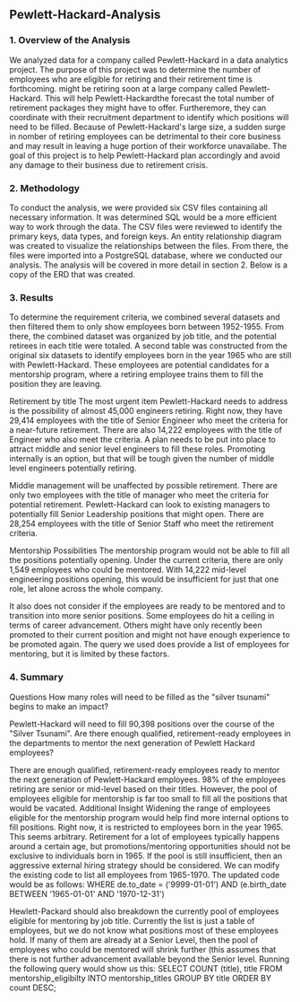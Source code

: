 ## Pewlett-Hackard-Analysis
### 1. Overview of the Analysis

We analyzed data for a company called Pewlett-Hackard in a data analytics project. The purpose of this project was to determine the number of employees who are eligible for retiring and their retirement time is forthcoming. might be retiring soon at a large company called Pewlett-Hackard. This will help Pewlett-Hackardthe forecast the total number of retirement packages they might have to offer. Furtheremore, they can coordinate with their recruitment department to identify which positions will need to be filled. Because of Pewlett-Hackard's large size, a sudden surge in nomber of retiring employees can be detrimental to their core business and may result in leaving a huge portion of their workforce unavailabe. The goal of this project is to help Pewlett-Hackard plan accordingly and avoid any damage to their business due to retirement crisis.

### 2. Methodology
To conduct the analysis, we were provided six CSV files containing all necessary information. It was determined SQL would be a more efficient way to work through the data. The CSV files were reviewed to identify the primary keys, data types, and foreign keys. An entity relationship diagram was created to visualize the relationships between the files. From there, the files were imported into a PostgreSQL database, where we conducted our analysis. The analysis will be covered in more detail in section 2. Below is a copy of the ERD that was created.

### 3. Results
To determine the requirement criteria, we combined several datasets and then filtered them to only show employees born between 1952-1955. From there, the combined dataset was organized by job title, and the potential retirees in each title were totaled. A second table was constructed from the original six datasets to identify employees born in the year 1965 who are still with Pewlett-Hackard. These employees are potential candidates for a mentorship program, where a retiring employee trains them to fill the position they are leaving.

Retirement by title
The most urgent item Pewlett-Hackard needs to address is the possibility of almost 45,000 engineers retiring. Right now, they have 29,414 employees with the title of Senior Engineer who meet the criteria for a near-future retirement. There are also 14,222 employees with the title of Engineer who also meet the criteria. A plan needs to be put into place to attract middle and senior level engineers to fill these roles. Promoting internally is an option, but that will be tough given the number of middle level engineers potentially retiring.

Middle management will be unaffected by possible retirement. There are only two employees with the title of manager who meet the criteria for potential retirement. Pewlett-Hackard can look to existing managers to potentially fill Senior Leadership positions that might open. There are 28,254 employees with the title of Senior Staff who meet the retirement criteria.

Mentorship Possibilities
The mentorship program would not be able to fill all the positions potentially opening. Under the current criteria, there are only 1,549 employees who could be mentored. With 14,222 mid-level engineering positions opening, this would be insufficient for just that one role, let alone across the whole company.

It also does not consider if the employees are ready to be mentored and to transition into more senior positions. Some employees do hit a ceiling in terms of career advancement. Others might have only recently been promoted to their current position and might not have enough experience to be promoted again. The query we used does provide a list of employees for mentoring, but it is limited by these factors.

### 4. Summary
Questions
How many roles will need to be filled as the "silver tsunami" begins to make an impact?

Pewlett-Hackard will need to fill 90,398 positions over the course of the "Silver Tsunami".
Are there enough qualified, retirement-ready employees in the departments to mentor the next generation of Pewlett Hackard employees?

There are enough qualified, retirement-ready employees ready to mentor the next generation of Pewlett-Hackard employees. 98% of the employees retiring are senior or mid-level based on their titles. However, the pool of employees eligible for mentorship is far too small to fill all the positions that would be vacated.
Additional Insight
Widening the range of employees eligible for the mentorship program would help find more internal options to fill positions. Right now, it is restricted to employees born in the year 1965. This seems arbitrary. Retirement for a lot of employees typically happens around a certain age, but promotions/mentoring opportunities should not be exclusive to individuals born in 1965. If the pool is still insufficient, then an aggressive external hiring strategy should be considered. We can modify the existing code to list all employees from 1965-1970. The updated code would be as follows: WHERE de.to_date = ('9999-01-01') AND (e.birth_date BETWEEN '1965-01-01' AND '1970-12-31')

Hewlett-Packard should also breakdown the currently pool of employees eligible for mentoring by job title. Currently the list is just a table of employees, but we do not know what positions most of these employees hold. If many of them are already at a Senior Level, then the pool of employees who could be mentored will shrink further (this assumes that there is not further advancement available beyond the Senior level. Running the following query would show us this: SELECT COUNT (title), title FROM mentorship_eligibilty INTO mentorship_titles GROUP BY title ORDER BY count DESC;
